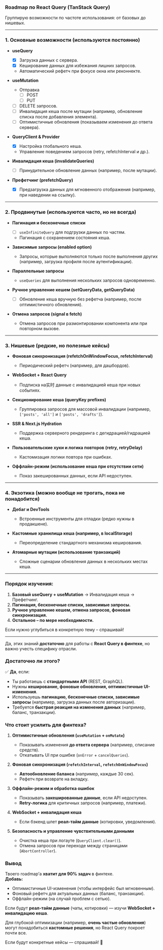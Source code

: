 ### **Roadmap по React Query (TanStack Query)**  
Группирую возможности по частоте использования: от базовых до нишевых.  

---

### **1. Основные возможности (используются постоянно)**  
- **useQuery**  
  - [x] Загрузка данных с сервера.  
  - [x] Кеширование данных для избежания лишних запросов.  
  - Автоматический рефетч при фокусе окна или реконнекте.  

- **useMutation**  
  - Отправка 
    - [ ] POST
    - [ ] PUT
  - [ ] DELETE запросов.  
  - [ ] Инвалидация кеша после мутации (например, обновление списка после добавления элемента).  
  - [ ] Оптимистичные обновления (показываем изменения до ответа сервера).  
  
- **QueryClient & Provider**  
  - [x] Настройка глобального кеша.  
  - Управление поведением запросов (retry, refetchInterval и др.).  

- **Инвалидация кеша (invalidateQueries)**  
  - [ ] Принудительное обновление данных (например, после мутации).  

- **Префетчинг (prefetchQuery)**  
  - [x] Предзагрузка данных для мгновенного отображения (например, при наведении на ссылку).  

---

### **2. Продвинутые (используются часто, но не всегда)**  
- **Пагинация и бесконечные списки**  
  - [ ] `useInfiniteQuery` для подгрузки данных по частям.  
  - Пагинация с сохранением состояния кеша.  

- **Зависимые запросы (enabled option)**  
  - Запросы, которые выполняются только после выполнения других (например, загрузка профиля после аутентификации).  

- **Параллельные запросы**  
  - `useQueries` для выполнения нескольких запросов одновременно.  

- **Ручное управление кешем (setQueryData, getQueryData)**  
  - [ ] Обновление кеша вручную без рефетча (например, после оптимистичного обновления).  

- **Отмена запросов (signal в fetch)**  
  - Отмена запросов при размонтировании компонента или при повторном вызове.  

---

### **3. Нишевые (редкие, но полезные кейсы)**  
- **Фоновая синхронизация (refetchOnWindowFocus, refetchInterval)**  
  - Периодический рефетч (например, для дашбордов).  

- **WebSocket + React Query**  
  - Подписка на实时 данные с инвалидацией кеша при новых событиях.  

- **Секционирование кеша (queryKey prefixes)**  
  - Группировка запросов для массовой инвалидации (например, `['posts', 'all']` и `['posts', 'drafts']`).  

- **SSR & Next.js Hydration**  
  - Поддержка серверного рендеринга с дегидрацией/гидрацией кеша.  

- **Пользовательские хуки и логика повторов (retry, retryDelay)**  
  - Кастомизация логики повтора при ошибках.  

- **Оффлайн-режим (использование кеша при отсутствии сети)**  
  - Показ закешированных данных, если API недоступен.  

---

### **4. Экзотика (можно вообще не трогать, пока не понадобится)**  
- **Дебаг и DevTools**  
  - Встроенные инструменты для отладки (редко нужны в продакшене).  

- **Кастомные хранилища кеша (например, в localStorage)**  
  - Переопределение стандартного механизма кеширования.  

- **Атомарные мутации (использование транзакций)**  
  - Сложные сценарии обновления данных в нескольких местах кеша.  

---

### **Порядок изучения:**  
1. **Базовый useQuery + useMutation** → Инвалидация кеша → Префетчинг.  
2. **Пагинация, бесконечные списки, зависимые запросы.**  
3. **Ручное управление кешем, отмена запросов, фоновая синхронизация.**  
4. **Остальное – по мере необходимости.**  

Если нужно углубиться в конкретную тему – спрашивай!



---



Да, этих знаний **достаточно** для работы с **React Query в финтехе**, но важно учесть специфику отрасли.  

### **Достаточно ли этого?**  
✅ **Да**, если:  
- Ты работаешь с **стандартными API** (REST, GraphQL).  
- Нужны **кеширование, фоновые обновления, оптимистичные UI-изменения**.  
- Используешь **пагинацию, бесконечные списки, зависимые запросы** (например, загрузка данных после авторизации).  
- Требуется **быстрая реакция на изменения данных** (например, баланс, транзакции).  

### **Что стоит усилить для финтеха?**  
1. **Оптимистичные обновления (`useMutation` + `onMutate`)**  
   - Показывать изменения **до ответа сервера** (например, списание средств).  
   - Откатывать UI при ошибке (`onError` + `cancelQueries`).  

2. **Фоновая синхронизация (`refetchInterval`, `refetchOnWindowFocus`)**  
   - **Автообновление баланса** (например, каждые 30 сек).  
   - Рефетч при возврате на вкладку.  

3. **Оффлайн-режим и обработка ошибок**  
   - Показывать **закешированные данные**, если API недоступен.  
   - **Retry-логика** для критичных запросов (например, платежи).  

4. **WebSocket + инвалидация кеша**  
   - Если бэкенд шлет **реал-тайм данные** (котировки, уведомления).  

5. **Безопасность и управление чувствительными данными**  
   - Очистка кеша при логауте (`QueryClient.clear()`).  
   - Отмена запросов при переходе между страницами (`AbortController`).  

### **Вывод**  
Твоего roadmap’а **хватит для 90% задач** в финтехе.  
**Добавь:**  
- Оптимистичные UI-изменения (чтобы интерфейс был мгновенным).  
- Фоновый рефетч для актуальных данных (баланс, транзакции).  
- Оффлайн-режим (на случай проблем с сетью).  

Если будут **реал-тайм данные** (чаты, котировки) — изучи **WebSocket + инвалидацию кеша**.  

Для глубокой оптимизации (например, **очень частые обновления**) могут понадобиться **кастомные решения**, но React Query покроет почти все.  

Если будут конкретные кейсы — спрашивай! 🚀